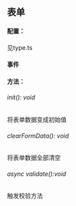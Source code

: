 ## 表单
#### 配置：
见type.ts

#### 事件

#### 方法：
###### init(): void
将表单数据变成初始值

###### clearFormData(): void
将表单数据全部清空

###### async validate():void
触发校验方法

